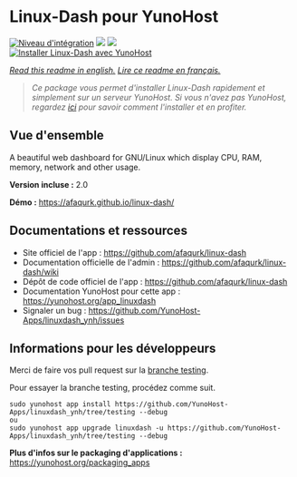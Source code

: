# Linux-Dash pour YunoHost

[![Niveau d'intégration](https://dash.yunohost.org/integration/linuxdash.svg)](https://dash.yunohost.org/appci/app/linuxdash) ![](https://ci-apps.yunohost.org/ci/badges/linuxdash.status.svg) ![](https://ci-apps.yunohost.org/ci/badges/linuxdash.maintain.svg)  
[![Installer Linux-Dash avec YunoHost](https://install-app.yunohost.org/install-with-yunohost.svg)](https://install-app.yunohost.org/?app=linuxdash)

*[Read this readme in english.](./README.md)*
*[Lire ce readme en français.](./README_fr.md)*

> *Ce package vous permet d'installer Linux-Dash rapidement et simplement sur un serveur YunoHost.
Si vous n'avez pas YunoHost, regardez [ici](https://yunohost.org/#/install) pour savoir comment l'installer et en profiter.*

## Vue d'ensemble

A beautiful web dashboard for GNU/Linux which display CPU, RAM, memory, network and other usage.


**Version incluse :** 2.0

**Démo :** https://afaqurk.github.io/linux-dash/

## Documentations et ressources

* Site officiel de l'app : https://github.com/afaqurk/linux-dash
* Documentation officielle de l'admin : https://github.com/afaqurk/linux-dash/wiki
* Dépôt de code officiel de l'app : https://github.com/afaqurk/linux-dash
* Documentation YunoHost pour cette app : https://yunohost.org/app_linuxdash
* Signaler un bug : https://github.com/YunoHost-Apps/linuxdash_ynh/issues

## Informations pour les développeurs

Merci de faire vos pull request sur la [branche testing](https://github.com/YunoHost-Apps/linuxdash_ynh/tree/testing).

Pour essayer la branche testing, procédez comme suit.
```
sudo yunohost app install https://github.com/YunoHost-Apps/linuxdash_ynh/tree/testing --debug
ou
sudo yunohost app upgrade linuxdash -u https://github.com/YunoHost-Apps/linuxdash_ynh/tree/testing --debug
```

**Plus d'infos sur le packaging d'applications :** https://yunohost.org/packaging_apps